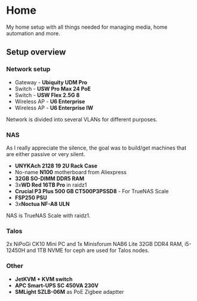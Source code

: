 # Home

My home setup with all things needed for managing media, home automation and more.

## Setup overview

### Network setup

* Gateway - **Ubiquity UDM Pro**
* Switch - **USW Pro Max 24 PoE**
* Switch - **USW Flex 2.5G 8**
* Wireless AP - **U6 Enterprise**
* Wireless AP - **U6 Enterprise IW**

Network is divided into several VLANs for different purposes.

### NAS

As I really appreciate the silence, the goal was to build/get machines that are either passive or very silent.

* **UNYKAch 2128 19 2U Rack Case**
* No-name **N100** motherboard from Aliexpress
* **32GB SO-DIMM DDR5 RAM**
* 3x**WD Red 16TB Pro** in raidz1
* **Crucial P3 Plus 500 GB CT500P3PSSD8** - For TrueNAS Scale
* **FSP250 PSU**
* 3x**Noctua NF-A8 ULN**

NAS is TrueNAS Scale with raidz1.

### Talos

2x NiPoGi CK10 Mini PC and 1x Minisforum NAB6 Lite 32GB DDR4 RAM, i5-12450H and 1TB NVME for ceph are used for Talos nodes.

### Other

* **JetKVM + KVM switch**
* **APC Smart-UPS SC 450VA 230V**
* **SMLight SZLB-06M** as PoE Zigbee adaptter